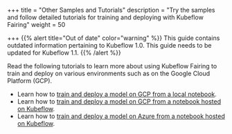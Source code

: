 +++
title = "Other Samples and Tutorials"
description = "Try the samples and follow detailed tutorials for training and deploying with Kubeflow Fairing"
weight = 50
                    
+++
{{% alert title="Out of date" color="warning" %}}
This guide contains outdated information pertaining to Kubeflow 1.0. This guide
needs to be updated for Kubeflow 1.1.
{{% /alert %}}

Read the following tutorials to learn more about using Kubeflow Fairing to train
and deploy on various environments such as on the Google Cloud Platform (GCP).

*  Learn how to [train and deploy a model on GCP from a local
   notebook][gcp-local].
*  Learn how to [train and deploy a model on GCP from a notebook hosted on
   Kubeflow][gcp-kubeflow].
*  Learn how to [train and deploy a model on Azure from a notebook hosted on
   Kubeflow][azure-fairing].

[gcp-local]: /docs/external-add-ons/fairing/gcp/tutorials/gcp-local-notebook/
[gcp-kubeflow]: /docs/external-add-ons/fairing/gcp/tutorials/gcp-kubeflow-notebook/
[azure-fairing]: /docs/external-add-ons/fairing/azure/

